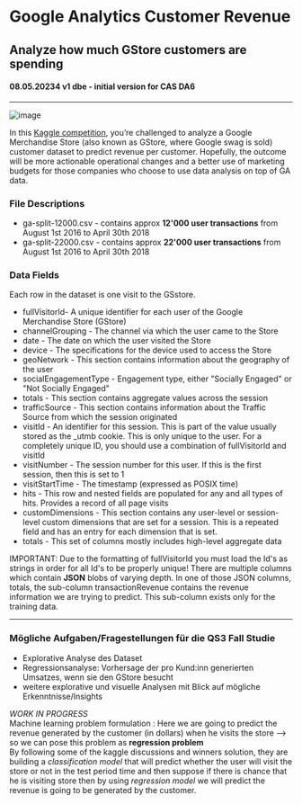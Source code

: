 # Google Analytics Customer Revenue  

Analyze how much GStore customers are spending
---  
#### 08.05.20234 v1 dbe - initial version for CAS DA6
---  
![image](https://github.com/sawubona-gmbh/CAS-DA/assets/52699611/15af78f5-6b98-4a07-8d26-90ee515c8ce6)

In this [Kaggle competition](https://www.kaggle.com/competitions/ga-customer-revenue-prediction/overview), you’re challenged to analyze a Google Merchandise Store (also known as GStore, where Google swag is sold) customer dataset to predict revenue per customer. Hopefully, the outcome will be more actionable operational changes and a better use of marketing budgets for those companies who choose to use data analysis on top of GA data.


### File Descriptions  
+ ga-split-12000.csv - contains approx **12'000 user transactions** from August 1st 2016 to April 30th 2018
+ ga-split-22000.csv - contains approx **22'000 user transactions** from August 1st 2016 to April 30th 2018

### Data Fields   
Each row in the dataset is one visit to the GSstore. 

+ fullVisitorId- A unique identifier for each user of the Google Merchandise Store (GStore)
+ channelGrouping - The channel via which the user came to the Store
+ date - The date on which the user visited the Store
+ device - The specifications for the device used to access the Store
+ geoNetwork - This section contains information about the geography of the user
+ socialEngagementType - Engagement type, either "Socially Engaged" or "Not Socially Engaged"
+ totals - This section contains aggregate values across the session
+ trafficSource - This section contains information about the Traffic Source from which the session originated
+ visitId - An identifier for this session. This is part of the value usually stored as the _utmb cookie. This is only unique to the user. 
For a completely unique ID, you should use a combination of fullVisitorId and visitId
+ visitNumber - The session number for this user. If this is the first session, then this is set to 1
+ visitStartTime - The timestamp (expressed as POSIX time)
+ hits - This row and nested fields are populated for any and all types of hits. Provides a record of all page visits
+ customDimensions - This section contains any user-level or session-level custom dimensions that are set for a session. 
This is a repeated field and has an entry for each dimension that is set.
+ totals - This set of columns mostly includes high-level aggregate data

IMPORTANT: Due to the formatting of fullVisitorId you must load the Id's as strings in order for all Id's to be properly unique!
There are multiple columns which contain **JSON** blobs of varying depth. In one of those JSON columns, totals, the sub-column transactionRevenue contains the revenue information we are trying to predict. 
This sub-column exists only for the training data.


---   
### Mögliche Aufgaben/Fragestellungen für die QS3 Fall Studie    
+ Explorative Analyse des Dataset 
+ Regressionsanalyse: Vorhersage der pro Kund:inn generierten Umsatzes, wenn sie den GStore besucht
+ weitere explorative und visuelle Analysen mit Blick auf mögliche Erkenntnisse/Insights 

*WORK IN PROGRESS*   
Machine learning problem formulation :
Here we are going to predict the revenue generated by the customer (in dollars) when he visits the store --> so we can pose this problem as **regression problem**  
By following some of the kaggle discussions and winners solution, they are building a *classification model* that will predict whether the user will visit the store or not in the test period time 
and then suppose if there is chance that he is visiting store then by using *regression model* we will predict the revenue is going to be generated by the customer.
